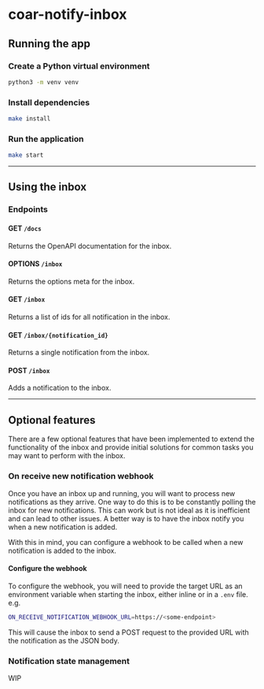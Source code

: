 # coar-notify-inbox

## Running the app

### Create a Python virtual environment
```bash
python3 -m venv venv
``` 

### Install dependencies
```bash
make install
```

### Run the application
```bash
make start
```

----

## Using the inbox

### Endpoints

#### GET `/docs`
Returns the OpenAPI documentation for the inbox.

#### OPTIONS `/inbox`
Returns the options meta for the inbox.

#### GET `/inbox`
Returns a list of ids for all notification in the inbox.

#### GET `/inbox/{notification_id}`
Returns a single notification from the inbox.

#### POST `/inbox`
Adds a notification to the inbox.


----

## Optional features

There are a few optional features that have been implemented to extend the functionality of the inbox and provide initial 
solutions for common tasks you may want to perform with the inbox.

### On receive new notification webhook

Once you have an inbox up and running, you will want to process new notifications as they arrive. One way to do this is 
to be constantly polling the inbox for new notifications. This can work but is not ideal as it is inefficient and can 
lead to other issues. A better way is to have the inbox notify you when a new notification is added. 

With this in mind, you can configure a webhook to be called when a new notification is added to the inbox.

#### Configure the webhook

To configure the webhook, you will need to provide the target URL as an environment variable when starting the inbox, either 
inline or in a `.env` file.
e.g.
```bash
ON_RECEIVE_NOTIFICATION_WEBHOOK_URL=https://<some-endpoint>
```
This will cause the inbox to send a POST request to the provided URL with the notification as the JSON body.

### Notification state management

WIP


